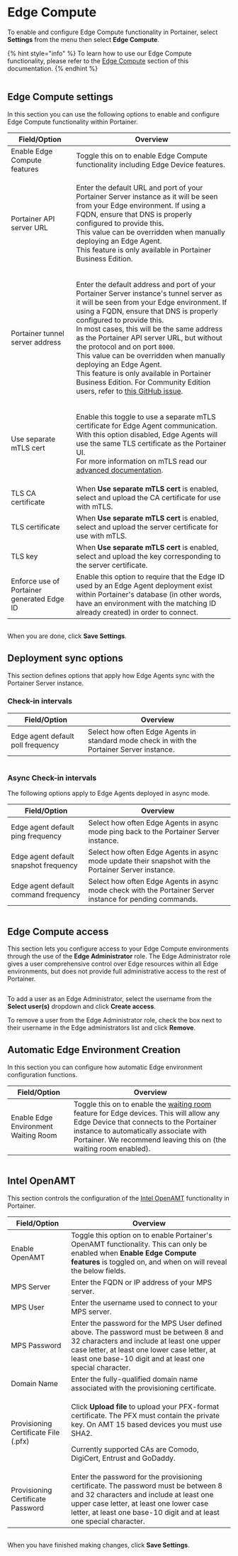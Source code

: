 # Edge Compute

To enable and configure Edge Compute functionality in Portainer, select **Settings** from the menu then select **Edge Compute**.&#x20;

{% hint style="info" %}
To learn how to use our Edge Compute functionality, please refer to the [Edge Compute](../../using-portainer/edge/) section of this documentation.
{% endhint %}

<figure><img src="../../.gitbook/assets/2.15-settings-edgecompute.gif" alt=""><figcaption></figcaption></figure>

## Edge Compute settings

In this section you can use the following options to enable and configure Edge Compute functionality within Portainer.

| Field/Option                               | Overview                                                                                                                                                                                                                                                                                                                                                                                                                                                                                                                                                                                                                       |
| ------------------------------------------ | ------------------------------------------------------------------------------------------------------------------------------------------------------------------------------------------------------------------------------------------------------------------------------------------------------------------------------------------------------------------------------------------------------------------------------------------------------------------------------------------------------------------------------------------------------------------------------------------------------------------------------ |
| Enable Edge Compute features               | Toggle this on to enable Edge Compute functionality including Edge Device features.                                                                                                                                                                                                                                                                                                                                                                                                                                                                                                                                            |
| Portainer API server URL                   | <p>Enter the default URL and port of your Portainer Server instance as it will be seen from your Edge environment. If using a FQDN, ensure that DNS is properly configured to provide this.<br>This value can be overridden when manually deploying an Edge Agent.<br>This feature is only available in Portainer Business Edition.</p>                                                                                                                                                                                                                                                                                        |
| Portainer tunnel server address            | <p>Enter the default address and port of your Portainer Server instance's tunnel server as it will be seen from your Edge environment. If using a FQDN, ensure that DNS is properly configured to provide this.<br>In most cases, this will be the same address as the Portainer API server URL, but without the protocol and on port <code>8000</code>.<br>This value can be overridden when manually deploying an Edge Agent.<br>This feature is only available in Portainer Business Edition. For Community Edition users, refer to <a href="https://github.com/portainer/portainer/issues/6251">this GitHub issue</a>.</p> |
| Use separate mTLS cert                     | <p>Enable this toggle to use a separate mTLS certificate for Edge Agent communication. With this option disabled, Edge Agents will use the same TLS certificate as the Portainer UI.<br>For more information on mTLS read our <a href="../../advanced-topics/mtls.md">advanced documentation</a>.</p>                                                                                                                                                                                                                                                                                                                          |
| TLS CA certificate                         | When **Use separate mTLS cert** is enabled, select and upload the CA certificate for use with mTLS.                                                                                                                                                                                                                                                                                                                                                                                                                                                                                                                            |
| TLS certificate                            | When **Use separate mTLS cert** is enabled, select and upload the server certificate for use with mTLS.                                                                                                                                                                                                                                                                                                                                                                                                                                                                                                                        |
| TLS key                                    | When **Use separate mTLS cert** is enabled, select and upload the key corresponding to the server certificate.                                                                                                                                                                                                                                                                                                                                                                                                                                                                                                                 |
| Enforce use of Portainer generated Edge ID | Enable this option to require that the Edge ID used by an Edge Agent deployment exist within Portainer's database (in other words, have an environment with the matching ID already created) in order to connect.                                                                                                                                                                                                                                                                                                                                                                                                              |

<figure><img src="../../.gitbook/assets/2.20-settings-edge-edgecompute.png" alt=""><figcaption></figcaption></figure>

When you are done, click **Save Settings**.

## Deployment sync options

This section defines options that apply how Edge Agents sync with the Portainer Server instance.

### Check-in intervals

| Field/Option                      | Overview                                                                                   |
| --------------------------------- | ------------------------------------------------------------------------------------------ |
| Edge agent default poll frequency | Select how often Edge Agents in standard mode check in with the Portainer Server instance. |

<figure><img src="../../.gitbook/assets/2.18-settings-edge-checkin.png" alt=""><figcaption></figcaption></figure>

### Async Check-in intervals

The following options apply to Edge Agents deployed in async mode.

| Field/Option                          | Overview                                                                                                  |
| ------------------------------------- | --------------------------------------------------------------------------------------------------------- |
| Edge agent default ping frequency     | Select how often Edge Agents in async mode ping back to the Portainer Server instance.                    |
| Edge agent default snapshot frequency | Select how often Edge Agents in async mode update their snapshot with the Portainer Server instance.      |
| Edge agent default command frequency  | Select how often Edge Agents in async mode check with the Portainer Server instance for pending commands. |

<figure><img src="../../.gitbook/assets/2.17-settings-edge-asynccheckin.png" alt=""><figcaption></figcaption></figure>

## Edge Compute access

This section lets you configure access to your Edge Compute environments through the use of the **Edge Administrator** role. The Edge Administrator role gives a user comprehensive control over Edge resources within all Edge environments, but does not provide full administrative access to the rest of Portainer.

<figure><img src="../../.gitbook/assets/2.20-settings-edge-access.png" alt=""><figcaption></figcaption></figure>

To add a user as an Edge Administrator, select the username from the **Select user(s)** dropdown and click **Create access**.&#x20;

To remove a user from the Edge Administrator role, check the box next to their username in the Edge administrators list and click **Remove**.

## Automatic Edge Environment Creation

In this section you can configure how automatic Edge environment configuration functions.

| Field/Option                         | Overview                                                                                                                                                                                                                                                                                      |
| ------------------------------------ | --------------------------------------------------------------------------------------------------------------------------------------------------------------------------------------------------------------------------------------------------------------------------------------------- |
| Enable Edge Environment Waiting Room | Toggle this on to enable the [waiting room](../../using-portainer/edge/waiting-room.md) feature for Edge devices. This will allow any Edge Device that connects to the Portainer instance to automatically associate with Portainer. We recommend leaving this on (the waiting room enabled). |

<figure><img src="../../.gitbook/assets/2.20-settings-edge-aeec.png" alt=""><figcaption></figcaption></figure>

## Intel OpenAMT

This section controls the configuration of the [Intel OpenAMT](../../using-portainer/home/openamt.md) functionality in Portainer.

| Field/Option                         | Overview                                                                                                                                                                                                                                          |
| ------------------------------------ | ------------------------------------------------------------------------------------------------------------------------------------------------------------------------------------------------------------------------------------------------- |
| Enable OpenAMT                       | Toggle this option on to enable Portainer's OpenAMT functionality. This can only be enabled when **Enable Edge Compute features** is toggled on, and when on will reveal the below fields.                                                        |
| MPS Server                           | Enter the FQDN or IP address of your MPS server.                                                                                                                                                                                                  |
| MPS User                             | Enter the username used to connect to your MPS server.                                                                                                                                                                                            |
| MPS Password                         | Enter the password for the MPS User defined above. The password must be between 8 and 32 characters and include at least one upper case letter, at least one lower case letter, at least one base-10 digit and at least one special character.    |
| Domain Name                          | Enter the fully-qualified domain name associated with the provisioning certificate.                                                                                                                                                               |
| Provisioning Certificate File (.pfx) | <p>Click <strong>Upload file</strong> to upload your PFX-format certificate. The PFX must contain the private key. On AMT 15 based devices you must use SHA2.</p><p></p><p>Currently supported CAs are Comodo, DigiCert, Entrust and GoDaddy.</p> |
| Provisioning Certificate Password    | Enter the password for the provisioning certificate. The password must be between 8 and 32 characters and include at least one upper case letter, at least one lower case letter, at least one base-10 digit and at least one special character.  |

<figure><img src="../../.gitbook/assets/2.15-settings-edgecompute-openamt.png" alt=""><figcaption></figcaption></figure>

When you have finished making changes, click **Save Settings**.
